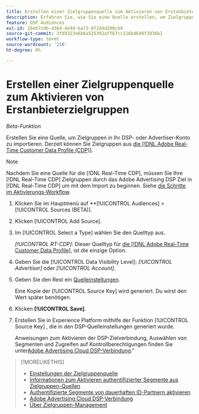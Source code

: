 ```yaml
---
title: Erstellen einer Zielgruppenquelle zum Aktivieren von Erstanbieterzielgruppen
description: Erfahren Sie, wie Sie eine Quelle erstellen, um Zielgruppen in Ihr Konto oder ein Advertiser-Konto zu importieren.
feature: DSP Audiences
exl-id: 16eb7cdb-4364-4e94-ba73-0f2d4d200cb9
source-git-commit: 3fd9323e6b6a525392aff67cc116bd649f2936b1
workflow-type: tm+mt
source-wordcount: '216'
ht-degree: 0%

---
```


# Erstellen einer Zielgruppenquelle zum Aktivieren von Erstanbieterzielgruppen

*Beta-Funktion*

<!-- Will this remain for admin users/Adobe account teams only? -->

Erstellen Sie eine Quelle, um Zielgruppen in Ihr DSP- oder Advertiser-Konto zu importieren. Derzeit können Sie Zielgruppen aus [die [!DNL Adobe Real-Time Customer Data Profile (CDP)]](https://experienceleague.adobe.com/docs/experience-platform/rtcdp/overview.html).

>[!NOTE]
>
>Nachdem Sie eine Quelle für die [!DNL Real-Time CDP], müssen Sie Ihre [!DNL Real-Time CDP] Zielgruppen durch das Adobe Advertising DSP Ziel in [!DNL Real-Time CDP] um mit dem Import zu beginnen. Siehe [die Schritte im Aktivierungs-Workflow](source-about.md#workflow-sources).

1. Klicken Sie im Hauptmenü auf **[!UICONTROL Audiences] > [!UICONTROL Sources (BETA)].

1. Klicken [!UICONTROL Add Source].

1. Im [!UICONTROL Select a Type] wählen Sie den Quelltyp aus.

   *[!UICONTROL RT-CDP]*: Dieser Quelltyp für [die [!DNL Adobe Real-Time Customer Data Profile]](source-about.md), ist die einzige Option.

1. Geben Sie die [!UICONTROL Data Visibility Level]: *[!UICONTROL Advertiser]* oder *[!UICONTROL Account]*.

1. Geben Sie den Rest ein [Quelleinstellungen](source-settings.md).

   Eine Kopie der [!UICONTROL Source Key] wird generiert. Du wirst den Wert später benötigen.

1. Klicken **[!UICONTROL Save]**.

1. Erstellen Sie in Experience Platform mithilfe der Funktion [!UICONTROL Source Key] , die in den DSP-Quelleinstellungen generiert wurde.

   Anweisungen zum Aktivieren der DSP-Zielverbindung, Auswählen von Segmenten und Zugreifen auf Kontrollberechtigungen finden Sie unter[Adobe Advertising Cloud DSP-Verbindung](https://experienceleague.adobe.com/docs/experience-platform/destinations/catalog/advertising/adobe-advertising-cloud-connection.html).&quot;

>[!MORELIKETHIS]
>
>* [Einstellungen der Zielgruppenquelle](source-settings.md)
>* [Informationen zum Aktivieren authentifizierter Segmente aus Zielgruppen-Quellen](source-about.md)
>* [Authentifizierte Segmente von dauerhaften ID-Partnern aktivieren](source-durable-id.md)<!-- title?-->
>* [Adobe Advertising Cloud DSP-Verbindung](https://experienceleague.adobe.com/docs/experience-platform/destinations/catalog/advertising/adobe-advertising-cloud-connection.html)
>* [Über Zielgruppen-Management](/help/dsp/audiences/audience-about.md)

